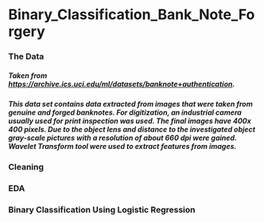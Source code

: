 # Binary_Classification_Bank_Note_Forgery

### The Data
##### Taken from https://archive.ics.uci.edu/ml/datasets/banknote+authentication.
##### This data set contains data extracted from images that were taken from genuine and forged banknotes. For digitization, an industrial camera usually used for print inspection was used. The final images have 400x 400 pixels. Due to the object lens and distance to the investigated object gray-scale pictures with a resolution of about 660 dpi were gained. Wavelet Transform tool were used to extract features from images.

### Cleaning


### EDA


### Binary Classification Using Logistic Regression

